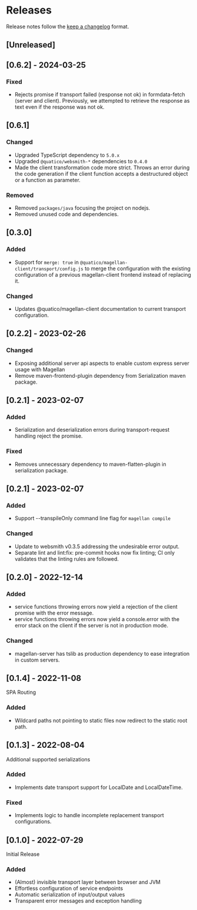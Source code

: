 <!--
 ---------------------------------------------------------------------------------------------
   Copyright (c) Quatico Solutions AG. All rights reserved.
   Licensed under the MIT License. See LICENSE in the project root for license information.
 ---------------------------------------------------------------------------------------------
-->
<!-- markdownlint-disable MD024 -->

# Releases

Release notes follow the [keep a changelog](https://keepachangelog.com/en/1.1.0/) format.

## [Unreleased]

## [0.6.2] - 2024-03-25

### Fixed

- Rejects promise if transport failed (response not ok) in formdata-fetch (server and client). Previously, we attempted to retrieve the response as text even if the response was not ok.

## [0.6.1]

### Changed

- Upgraded TypeScript dependency to `5.0.x`
- Upgraded `@quatico/websmith-*` dependencies to `0.4.0`
- Made the client transformation code more strict. Throws an error during the code generation if the client function accepts a destructured object or a function as parameter.

### Removed

- Removed `packages/java` focusing the project on nodejs.
- Removed unused code and dependencies.

## [0.3.0]

### Added

- Support for `merge: true` in `@quatico/magellan-client/transport/config.js` to merge the configuration with the
  existing configuration of a previous magellan-client frontend instead of replacing it.

### Changed 

- Updates @quatico/magellan-client documentation to current transport configuration.

## [0.2.2] - 2023-02-26

### Changed

- Exposing additional server api aspects to enable custom express server usage with Magellan
- Remove maven-frontend-plugin dependency from Serialization maven package.

## [0.2.1] - 2023-02-07

### Added 

- Serialization and deserialization errors during transport-request handling reject the promise.

### Fixed 

- Removes unnecessary dependency to maven-flatten-plugin in serialization package.

## [0.2.1] - 2023-02-07

### Added

- Support --transpileOnly command line flag for `magellan compile`

### Changed 

- Update to websmith v0.3.5 addressing the undesirable error output.
- Separate lint and lint:fix: pre-commit hooks now fix linting; CI only validates that the linting rules are followed.

## [0.2.0] - 2022-12-14

### Added 

- service functions throwing errors now yield a rejection of the client promise with the error message.
- service functions throwing errors now yield a console.error with the error stack on the client if the server is not in
  production mode.

### Changed

- magellan-server has tslib as production dependency to ease integration in custom servers.

## [0.1.4] - 2022-11-08

SPA Routing

### Added 

- Wildcard paths not pointing to static files now redirect to the static root path.

## [0.1.3] - 2022-08-04

Additional supported serializations

### Added 

- Implements date transport support for LocalDate and LocalDateTime.

### Fixed

- Implements logic to handle incomplete replacement transport configurations.

## [0.1.0] - 2022-07-29

Initial Release

### Added

- (Almost) invisible transport layer between browser and JVM
- Effortless configuration of service endpoints
- Automatic serialization of input/output values
- Transparent error messages and exception handling